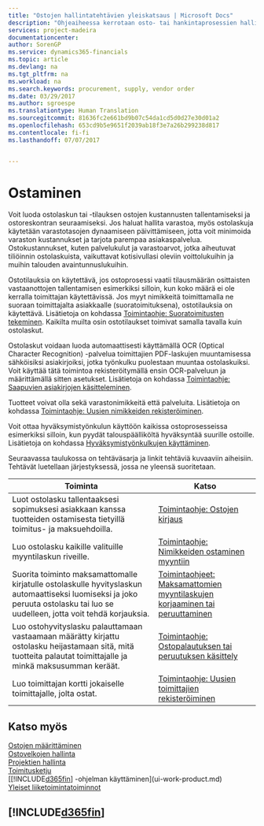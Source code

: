 ```yaml
---
title: "Ostojen hallintatehtävien yleiskatsaus | Microsoft Docs"
description: "Ohjeaiheessa kerrotaan osto- tai hankintaprosessien hallinnasta ja selitetään muun muassa ostolaskujen ja -tilausten käyttöä."
services: project-madeira
documentationcenter: 
author: SorenGP
ms.service: dynamics365-financials
ms.topic: article
ms.devlang: na
ms.tgt_pltfrm: na
ms.workload: na
ms.search.keywords: procurement, supply, vendor order
ms.date: 03/29/2017
ms.author: sgroespe
ms.translationtype: Human Translation
ms.sourcegitcommit: 81636fc2e661bd9b07c54da1cd5d0d27e30d01a2
ms.openlocfilehash: 653cd9b5e9651f2039ab18f3e7a26b299238d817
ms.contentlocale: fi-fi
ms.lasthandoff: 07/07/2017


---
```

# <a name="purchasing"></a>Ostaminen
Voit luoda ostolaskun tai -tilauksen ostojen kustannusten tallentamiseksi ja ostoreskontran seuraamiseksi. Jos haluat hallita varastoa, myös ostolaskuja käytetään varastotasojen dynaamiseen päivittämiseen, jotta voit minimoida varaston kustannukset ja tarjota parempaa asiakaspalvelua. Ostokustannukset, kuten palvelukulut ja varastoarvot, jotka aiheutuvat tiliöinnin ostolaskuista, vaikuttavat kotisivullasi oleviin voittolukuihin ja muihin talouden avaintunnuslukuihin.

Ostotilauksia on käytettävä, jos ostoprosessi vaatii tilausmäärän osittaisten vastaanottojen tallentamisen esimerkiksi silloin, kun koko määrä ei ole kerralla toimittajan käytettävissä. Jos myyt nimikkeitä toimittamalla ne suoraan toimittajalta asiakkaalle (suoratoimituksena), ostotilauksia on käytettävä. Lisätietoja on kohdassa [Toimintaohje: Suoratoimitusten tekeminen](sales-how-drop-shipment.md). Kaikilta muilta osin ostotilaukset toimivat samalla tavalla kuin ostolaskut.

Ostolaskut voidaan luoda automaattisesti käyttämällä OCR (Optical Character Recognition) -palvelua toimittajien PDF-laskujen muuntamisessa sähköisiksi asiakirjoiksi, jotka työnkulku puolestaan muuntaa ostolaskuiksi. Voit käyttää tätä toimintoa rekisteröitymällä ensin OCR-palveluun ja määrittämällä sitten asetukset. Lisätietoja on kohdassa [Toimintaohje: Saapuvien asiakirjojen käsitteleminen](across-process-income-documents.md).      

Tuotteet voivat olla sekä varastonimikkeitä että palveluita. Lisätietoja on kohdassa [Toimintaohje: Uusien nimikkeiden rekisteröiminen](inventory-how-register-new-items.md).

Voit ottaa hyväksymistyönkulun käyttöön kaikissa ostoprosesseissa esimerkiksi silloin, kun pyydät talouspäälliköltä hyväksyntää suurille ostoille. Lisätietoja on kohdassa [Hyväksymistyönkulkujen käyttäminen](across-how-use-approval-workflows.md).

Seuraavassa taulukossa on tehtäväsarja ja linkit tehtäviä kuvaaviin aiheisiin. Tehtävät luetellaan järjestyksessä, jossa ne yleensä suoritetaan.

| Toiminta | Katso |
| --- | --- |
| Luot ostolasku tallentaaksesi sopimuksesi asiakkaan kanssa tuotteiden ostamisesta tietyillä toimitus- ja maksuehdoilla. |[Toimintaohje: Ostojen kirjaus](purchasing-how-record-purchases.md) |
| Luo ostolasku kaikille valituille myyntilaskun riveille. |[Toimintaohje: Nimikkeiden ostaminen myyntiin](purchasing-how-purchase-products-sale.md) |
| Suorita toiminto maksamattomalle kirjatulle ostolaskulle hyvityslaskun automaattiseksi luomiseksi ja joko peruuta ostolasku tai luo se uudelleen, jotta voit tehdä korjauksia. |[Toimintaohjeet: Maksamattomien myyntilaskujen korjaaminen tai peruuttaminen](purchasing-how-correct-cancel-unpaid-purchase-invoices.md) |
| Luo ostohyvityslasku palauttamaan vastaamaan määrätty kirjattu ostolasku heijastamaan sitä, mitä tuotteita palautat toimittajalle ja minkä maksusumman keräät. |[Toimintaohje: Ostopalautuksen tai peruutuksen käsittely](purchasing-how-register-new-vendors.md) |
| Luo toimittajan kortti jokaiselle toimittajalle, jolta ostat. |[Toimintaohje: Uusien toimittajien rekisteröiminen](purchasing-how-register-new-vendors.md) |

## <a name="see-also"></a>Katso myös
[Ostojen määrittäminen](purchasing-setup-purchasing.md)  
[Ostovelkojen hallinta](payables-manage-payables.md)  
[Projektien hallinta](projects-manage-projects.md)    
[Toimitusketju](madeira-supply-chain.md)      
[[!INCLUDE[d365fin](includes/d365fin_md.md)] -ohjelman käyttäminen](ui-work-product.md)  
[Yleiset liiketoimintatoiminnot](ui-across-business-areas.md)

## [!INCLUDE[d365fin](includes/free_trial_md.md)]
